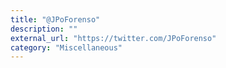 ```yaml
---
title: "@JPoForenso"
description: ""
external_url: "https://twitter.com/JPoForenso"
category: "Miscellaneous"
---
```

